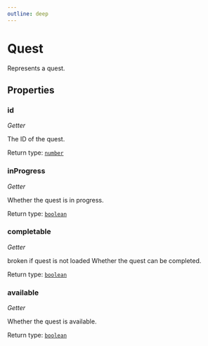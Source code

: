 ```yaml
---
outline: deep
---
```

# Quest

Represents a quest.

## Properties

### id
*Getter*

The ID of the quest.


Return type: <code><a href="https://developer.mozilla.org/en-US/docs/Web/JavaScript/Reference/Global_Objects/Number">number</a></code>

### inProgress
*Getter*

Whether the quest is in progress.


Return type: <code><a href="https://developer.mozilla.org/en-US/docs/Web/JavaScript/Reference/Global_Objects/Boolean">boolean</a></code>

### completable
*Getter*

broken if quest is not loaded
Whether the quest can be completed.


Return type: <code><a href="https://developer.mozilla.org/en-US/docs/Web/JavaScript/Reference/Global_Objects/Boolean">boolean</a></code>

### available
*Getter*

Whether the quest is available.


Return type: <code><a href="https://developer.mozilla.org/en-US/docs/Web/JavaScript/Reference/Global_Objects/Boolean">boolean</a></code>

